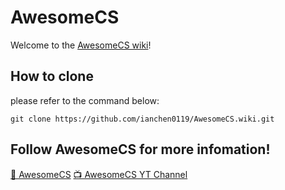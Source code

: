 # AwesomeCS

Welcome to the [AwesomeCS wiki](https://github.com/ianchen0119/AwesomeCS/wiki)!

## How to clone

please refer to the command below:
```
git clone https://github.com/ianchen0119/AwesomeCS.wiki.git
```

## Follow AwesomeCS for more infomation!

[🚀 AwesomeCS](https://www.facebook.com/AwesomeComputerScience/)
[📺 AwesomeCS YT Channel](https://www.youtube.com/channel/UCaN0t7tYczmrCVLbXljn4tQ)

